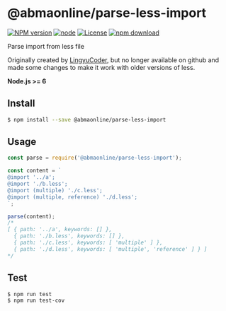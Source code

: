 # @abmaonline/parse-less-import

[![NPM version](http://img.shields.io/npm/v/@abmaonline/parse-less-import.svg?style=flat-square)](http://npmjs.org/package/@abmaonline/parse-less-import)
[![node](https://img.shields.io/badge/node.js-%3E=_6-green.svg?style=flat-square)](http://nodejs.org/download/)
[![License](http://img.shields.io/npm/l/@abmaonline/parse-less-import.svg?style=flat-square)](LICENSE)
[![npm download](https://img.shields.io/npm/dm/@abmaonline/parse-less-import.svg?style=flat-square)](https://npmjs.org/package/@abmaonline/parse-less-import)

Parse import from less file

Originally created by [LingyuCoder](https://github.com/LingyuCoder), but no longer available on github and made some changes to make it work with older versions of less.

**Node.js >= 6**

## Install

```bash
$ npm install --save @abmaonline/parse-less-import
```

## Usage

```javascript
const parse = require('@abmaonline/parse-less-import');

const content = `
@import '../a';
@import './b.less';
@import (multiple) './c.less';
@import (multiple, reference) './d.less';
`;

parse(content);
/*
[ { path: '../a', keywords: [] },
  { path: './b.less', keywords: [] },
  { path: './c.less', keywords: [ 'multiple' ] },
  { path: './d.less', keywords: [ 'multiple', 'reference' ] } ]
*/
```

## Test

```bash
$ npm run test
$ npm run test-cov
```

